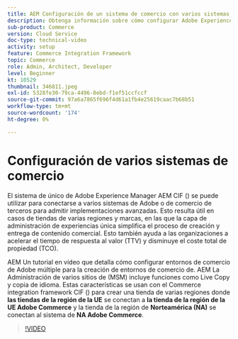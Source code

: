 ```yaml
---
title: AEM Configuración de un sistema de comercio con varios sistemas de comercio
description: Obtenga información sobre cómo configurar Adobe Experience Manager con varios sistemas Commerce. Esto permite que los proyectos admitan una sola capa de administración de experiencias que se conecte a varios back-ends de comercio de Adobe o de terceros para tiendas de varias marcas y regiones.
sub-product: Commerce
version: Cloud Service
doc-type: technical-video
activity: setup
feature: Commerce Integration Framework
topic: Commerce
role: Admin, Architect, Developer
level: Beginner
kt: 10529
thumbnail: 346811.jpeg
exl-id: 5328fe30-79ca-4496-8ebd-f1ef51ccfccf
source-git-commit: 97a6a7865f696f4d61a1fb4e25619caac7b68b51
workflow-type: tm+mt
source-wordcount: '174'
ht-degree: 0%

---
```


# Configuración de varios sistemas de comercio

El sistema de único de Adobe Experience Manager AEM CIF () se puede utilizar para conectarse a varios sistemas de Adobe o de comercio de terceros para admitir implementaciones avanzadas. Esto resulta útil en casos de tiendas de varias regiones y marcas, en las que la capa de administración de experiencias única simplifica el proceso de creación y entrega de contenido comercial. Esto también ayuda a las organizaciones a acelerar el tiempo de respuesta al valor (TTV) y disminuye el coste total de propiedad (TCO).

AEM Un tutorial en vídeo que detalla cómo configurar entornos de comercio de Adobe múltiple para la creación de entornos de comercio de. AEM La Administración de varios sitios de (MSM) incluye funciones como Live Copy y copia de idioma. Estas características se usan con el Commerce integration framework CIF () para crear una tienda de varias regiones donde __las tiendas de la región de la UE__ se conectan a __la tienda de la región de la UE Adobe Commerce__ y la tienda de la región de __Norteamérica (NA)__ se conectan al sistema de __NA Adobe Commerce__.

>[!VIDEO](https://video.tv.adobe.com/v/346811/?quality=12&learn=on)
